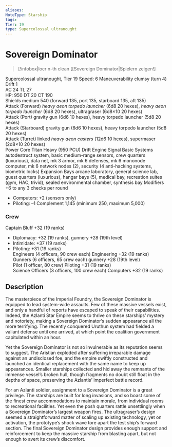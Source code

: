 ```yaml
---
aliases: 
NoteType: Starship
tags: 
Tier: 19
type: Supercolossal ultranought
---
```


# Sovereign Dominator

> [!infobox|locr n-th clean
>  [[Sovereign Dominator|Spielern zeigen!]
> 
Supercolossal ultranought, Tier 19
Speed: 6
Maneuverability clumsy (turn 4)
Drift 1  
AC 24
TL 27  
HP: 950
DT 20
CT 190  
Shields medium 540 (forward 135, port 135, starboard 135, aft 135)  
Attack (Forward) _heavy aeon torpedo launcher_ (6d8
20 hexes), _heavy aeon torpedo launcher_ (6d8
20 hexes), ultragraser (6d8×10
20 hexes)  
Attack (Port) gravity gun (6d6
10 hexes), heavy torpedo launcher (5d8
20 hexes)  
Attack (Starboard) gravity gun (6d6
10 hexes), heavy torpedo launcher (5d8
20 hexes)  
Attack (Turret) linked _heavy aeon casters_ (12d6
10 hexes), supermaser (2d8×10
20 hexes)  
Power Core Titan Heavy (950 PCU)
Drift Engine Signal Basic
Systems autodestruct system, basic medium-range sensors, crew quarters (luxurious), data net, mk 3 armor, mk 6 defenses, mk 6 mononode computer, mk 6 network nodes (2), security (4 anti-hacking systems, biometric locks)
Expansion Bays arcane laboratory, general science lab, guest quarters (luxurious), hangar bays (5), medical bay, recreation suites (gym, HAC, trivid), sealed environmental chamber, synthesis bay
Modifiers +6 to any 3 checks per round
  - Computers: +2 (sensors only)
  - Piloting: –1
Complement 1,145 (minimum 250, maximum 5,000)

### Crew

Captain Bluff +32 (19 ranks)
  - Diplomacy: +32 (19 ranks), gunnery +28 (19th level)
  - Intimidate: +37 (19 ranks)
  - Piloting: +31 (19 ranks)  
Engineers (4 officers, 90 crew each) Engineering +32 (19 ranks)  
Gunners (6 officers, 65 crew each) gunnery +28 (19th level)  
Pilot (1 officer, 80 crew) Piloting +31 (19 ranks)  
Science Officers (3 officers, 100 crew each) Computers +32 (19 ranks)

## Description

The masterpiece of the Imperial Foundry, the Sovereign Dominator is equipped to lead system-wide assaults. Few of these massive vessels exist, and only a handful of reports have escaped to speak of their capabilities. Indeed, the Azlanti Star Empire seems to thrive on these starships’ mystery and notoriety, making a Sovereign Dominator’s sudden appearance all the more terrifying. The recently conquered Uruthun system had fielded a valiant defense until one arrived, at which point the coalition government capitulated within an hour.  
 
Yet the Sovereign Dominator is not so invulnerable as its reputation seems to suggest. The Aristian exploded after suffering irreparable damage against an undisclosed foe, and the empire swiftly constructed and launched an identical replacement with the same name to keep up appearances. Smaller starships collected and hid away the remnants of the immense vessel’s broken hull, though fragments no doubt still float in the depths of space, preserving the Azlantis’ imperfect battle record.  
 
For an Azlanti soldier, assignment to a Sovereign Dominator is a great privilege. The starships are built for long invasions, and so boast some of the finest crew accommodations to maintain morale, from individual rooms to recreational facilities. Yet even the posh quarters rattle unsettlingly when a Sovereign Dominator’s largest weapon fires. The ultragraser’s design seemed a straightforward matter of scaling up existing technology, yet on activation, the prototype’s shock wave tore apart the test ship’s forward section. The final Sovereign Dominator design provides enough support and reinforcement to keep the massive starship from blasting apart, but not enough to avert its crew’s discomfort.
